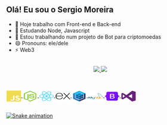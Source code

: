 ## Olá! Eu sou o Sergio Moreira

- 🔭 Hoje trabalho com Front-end e Back-end
- 🌱 Estudando Node, Javascript
- 👯 Estou trabalhando num projeto de Bot para criptomoedas
- 😄 Pronouns: ele/dele
- ⚡ Web3

##

<div align="center">
  <a href="https://github.com/sergiomoreiranet">
  <img height="160em" src="https://github-readme-stats.vercel.app/api?username=sergiomoreiranet&show_icons=true&theme=tokyonight&include_all_commits=true&count_private=true" />
  <img height="140em" src="https://github-readme-stats.vercel.app/api/top-langs/?username=sergiomoreiranet&layout=compact&langs_count=7&theme=tokyonight" />
</div>
  
  ##
  
  <div style="display: inline_block"><br>
  <img align="center" alt="Ser-Js" height="30" width="40" src="https://raw.githubusercontent.com/devicons/devicon/master/icons/javascript/javascript-plain.svg">
  <img align="center" alt="Ser-Node" height="30" width="40" src="https://raw.githubusercontent.com/devicons/devicon/master/icons/nodejs/nodejs-original.svg">
  <img align="center" alt="Ser-React" height="30" width="40" src="https://raw.githubusercontent.com/devicons/devicon/master/icons/react/react-original.svg">
  <img align="center" alt="Ser-Express" height="30" width="40" src="https://raw.githubusercontent.com/devicons/devicon/master/icons/express/express-original.svg">
  <img align="center" alt="Ser-Sequelize" height="30" width="40" src="https://raw.githubusercontent.com/devicons/devicon/master/icons/sequelize/sequelize-original.svg">
  <img align="center" alt="Ser-Mysql" height="30" width="40" src="https://raw.githubusercontent.com/devicons/devicon/master/icons/mysql/mysql-original-wordmark.svg">
    <img align="center" alt="Ser-Bootstrap" height="30" width="40" src="https://raw.githubusercontent.com/devicons/devicon/master/icons/bootstrap/bootstrap-original.svg">
    <img align="center" alt="Ser-Visualstudio" height="30" width="40" src="https://raw.githubusercontent.com/devicons/devicon/master/icons/visualstudio/visualstudio-plain.svg">
    
</div>
  
   ##
  ![Snake animation](https://github.com/sergiomoreiranet/sergiomoreiranet/blob/output/github-contribution-grid-snake.svg)
  
 
